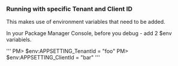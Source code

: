 ﻿

### Running with specific Tenant and Client ID ###

This makes use of environment variables that need to be added.

In your Package Manager Console, before you debug - add 2 $env variabiels.

'''
PM> $env:APPSETTING_TenantId = "foo"
PM> $env:APPSETTING_ClientId = "bar"
'''
